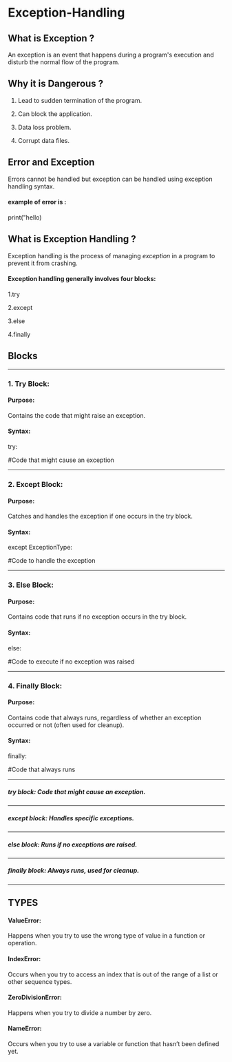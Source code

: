 # Exception-Handling
## What is Exception ? 
An exception is an event that happens during a program's execution and disturb the normal flow of the program.
## Why it is Dangerous ? 
1.  Lead to sudden termination of the program.

2.  Can block the application.

3.  Data loss problem.

4.  Corrupt data files.
## Error and Exception
Errors cannot be handled but exception can be handled using exception handling syntax.
#### example of error is :
print("hello)
## What is Exception Handling ? 
Exception handling is the process of managing *exception* in a program to prevent it from crashing.

#### Exception handling generally involves four blocks:

1.try

2.except

3.else

4.finally
## Blocks
____________________________________________________________________________________________________________________________________________________________________________

### 1. Try Block:


#### Purpose: 
Contains the code that might raise an exception.


#### Syntax:
try: 

#Code that might cause an exception
___________________________________________________________________________________________________________________________________________________________________________
### 2. Except Block:


#### Purpose: 
Catches and handles the exception if one occurs in the try block.


#### Syntax:


except ExceptionType: 

#Code to handle the exception
___________________________________________________________________________________________________________________________________________________________________________

### 3. Else Block:

#### Purpose: 
Contains code that runs if no exception occurs in the try block.

#### Syntax:

else: 

#Code to execute if no exception was raised
___________________________________________________________________________________________________________________________________________________________________________
### 4. Finally Block:

#### Purpose: 
Contains code that always runs, regardless of whether an exception occurred or not (often used for cleanup).

#### Syntax:

finally: 

#Code that always runs
___________________________________________________________________________________________________________________________________________________________________________
##### try block: Code that might cause an exception.
____________________________________________________
##### except block: Handles specific exceptions.
____________________________________________________

##### else block: Runs if no exceptions are raised.
____________________________________________________

##### finally block: Always runs, used for cleanup.
____________________________________________________
## TYPES 
#### ValueError:


Happens when you try to use the wrong type of value in a function or operation.

#### IndexError:


Occurs when you try to access an index that is out of the range of a list or other sequence types.

#### ZeroDivisionError:


Happens when you try to divide a number by zero.

#### NameError:


Occurs when you try to use a variable or function that hasn’t been defined yet.





